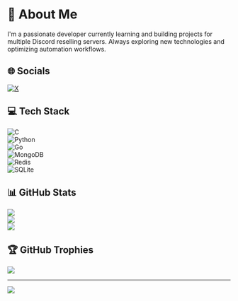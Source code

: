 # 💫 About Me  
I'm a passionate developer currently learning and building projects for multiple Discord reselling servers. Always exploring new technologies and optimizing automation workflows.  

## 🌐 Socials  
[![X](https://img.shields.io/badge/X-black.svg?logo=X&logoColor=white)](https://x.com/dev_jannis)  

## 💻 Tech Stack  
![C](https://img.shields.io/badge/C-%2300599C.svg?style=flat&logo=c&logoColor=white)  
![Python](https://img.shields.io/badge/Python-3670A0?style=flat&logo=python&logoColor=ffdd54)  
![Go](https://img.shields.io/badge/Go-%2300ADD8.svg?style=flat&logo=go&logoColor=white)  
![MongoDB](https://img.shields.io/badge/MongoDB-%234ea94b.svg?style=flat&logo=mongodb&logoColor=white)  
![Redis](https://img.shields.io/badge/Redis-%23DD0031.svg?style=flat&logo=redis&logoColor=white)  
![SQLite](https://img.shields.io/badge/SQLite-%2307405e.svg?style=flat&logo=sqlite&logoColor=white)  

## 📊 GitHub Stats  
![](https://github-readme-stats.vercel.app/api?username=devjannis&theme=dark&hide_border=true&include_all_commits=true&count_private=true)  
![](https://nirzak-streak-stats.vercel.app/?user=devjannis&theme=dark&hide_border=true)  
![](https://github-readme-stats.vercel.app/api/top-langs/?username=devjannis&theme=dark&hide_border=true&include_all_commits=true&count_private=true&layout=compact)  

## 🏆 GitHub Trophies  
![](https://github-profile-trophy.vercel.app/?username=devjannis&theme=radical&no-frame=false&no-bg=true&margin-w=4)  

---  
[![](https://visitcount.itsvg.in/api?id=devjannis&icon=0&color=0)](https://visitcount.itsvg.in)  

<!-- Proudly created with GPRM ( https://gprm.itsvg.in ) -->

